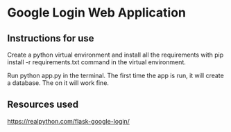 <h1>Google Login Web Application</h1>

<h2>Instructions for use</h2>

Create a python virtual environment and install all the requirements  with 
pip install -r requirements.txt command in the virtual environment.

Run python app.py in the terminal. The first time the app is run, it will create a database. The on it will work fine.

<h2>Resources used</h2>

<a href="https://realpython.com/flask-google-login/">https://realpython.com/flask-google-login/</a>
